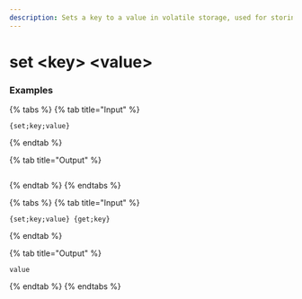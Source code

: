 ```yaml
---
description: Sets a key to a value in volatile storage, used for storing things. If you want full persistence, look into "perset" and "perget"
---
```


# set \<key\> \<value\>

### Examples

{% tabs %}
{% tab title="Input" %}

```text
{set;key;value}
```

{% endtab %}

{% tab title="Output" %}

```text

```

{% endtab %}
{% endtabs %}

{% tabs %}
{% tab title="Input" %}

```text
{set;key;value} {get;key}
```

{% endtab %}

{% tab title="Output" %}

```text
value
```

{% endtab %}
{% endtabs %}
